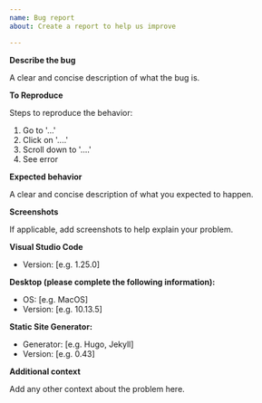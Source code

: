 ```yaml
---
name: Bug report
about: Create a report to help us improve

---
```


**Describe the bug**

A clear and concise description of what the bug is.

**To Reproduce**

Steps to reproduce the behavior:
1. Go to '...'
2. Click on '....'
3. Scroll down to '....'
4. See error

**Expected behavior**

A clear and concise description of what you expected to happen.

**Screenshots**

If applicable, add screenshots to help explain your problem.

**Visual Studio Code**
 - Version: [e.g. 1.25.0]

**Desktop (please complete the following information):**
 - OS: [e.g. MacOS]
 - Version: [e.g. 10.13.5]
 
**Static Site Generator:**
 - Generator: [e.g. Hugo, Jekyll]
 - Version: [e.g. 0.43]

**Additional context**

Add any other context about the problem here.
